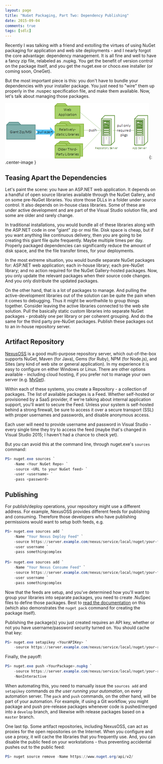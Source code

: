 ```yaml
---
layout: page
title: "NuGet Packaging, Part Two: Dependency Publishing"
date: 2015-09-04
comments: true
tags: [sdlc]
---
```


Recently I was talking with a friend and extolling the virtues of using NuGet packaging for application and web site deployments - and I nearly forgot the core advantage: dependency management. It is all fine and well to have a fancy zip file, relabeled as .nupkg. You get the benefit of version control on the package itself, and you get the nuget.exe or choco.exe installer (or coming soon, OneGet).

But the most important piece is this: you don't have to bundle your dependencies with your installer package. You just need to "wire" them up properly in the .nuspec specification file, and make them available. Now, let's talk about managing those packages.

![diagram](images/packaging.png){: .center-image }

## Teasing Apart the Dependencies

Let's paint the scene: you have an ASP.NET web application. It depends on a handful of open source libraries available through the NuGet Gallery, and on some pre-NuGet libraries. You store those DLLs in a folder under source control. It also depends on in-house class libraries. Some of these are under active development and are part of the Visual Studio solution file, and some are older and rarely change.

In traditional installations, you would bundle all of these libraries along with the ASP.NET code in one "giant" zip or msi file. Disk space is cheap, but if you want anything like continuous delivery, then you are going to be creating this giant file quite frequently. Maybe multiple times per day. Properly packaged dependencies can significantly reduce the amount of disk space, and the the file transfer times, for your deployments.

In the most extreme situation, you would bundle separate NuGet packages for: ASP.NET web application; each in-house library; each pre-NuGet library; and no action required for the NuGet Gallery-hosted packages. Now, you only update the relevant packages when their source code changes. And you only distribute the updated packages.

On the other hand, that is a lot of packages to manage. And pulling the active-development libraries out of the solution can be quite the pain when it comes to debugging. Thus it might be worthwhile to group things together. Consider leaving the active libraries connected to the web site solution. Pull the basically static custom libraries into separate NuGet packages - probably one per library or per coherent grouping. And do the same for the third party pre-NuGet packages. Publish these packages out to an in-house repository server.

## Artifact Repository

[NexusOSS](http://books.sonatype.com/nexus-book/reference/running.html) is a good multi-purpose repository server, which out-of-the-box supports NuGet, Maven (for Java), Gems (for Ruby), NPM (for Node.js), and Sites (any kind of web site or general application). In my experience it is easy to configure on either Windows or Linux. There are other options available - including cloud hosting, if you prefer not to manage your own server (e.g. [MyGet](https://www.myget.org/)).

Within each of these systems, you create a Repository - a collection of packages. The list of available packages is a Feed. Whether self-hosted or provisioned by a SaaS provider, if we're talking about internal application support, you'll want to secure the Feed. Unless your system is self-hosted behind a strong firewall, be sure to access it over a secure transport (SSL) with proper usernames and passwords, and disable anonymous access.

Each user will need to provide username and password in Visual Studio - every single time they try to access the feed (maybe that's changed in Visual Studio 2015; I haven't had a chance to check yet).

But you can avoid this at the command line, through nuget.exe's `sources` command:

```powershell
PS> nuget.exe sources `
    -Name <Your NuGet Repo> `
    -source <URL to your NuGet feed> `
    -user <username> `
    -pass <password>
```

## Publishing

For publish/deploy operations, your repository might use a different address. For example, NexusOSS provides different feeds for publishing and consuming. Therefore those developers who have publishing permissions would want to setup both feeds, e.g.

```powershell
PS> nuget.exe sources add `
    -Name "Your Nexus Deploy Feed" `
    -source https://server.example.com/nexus/service/local/nuget/your-feed-id/ `
    -user username `
    -pass somethingcomplex

PS> nuget.exe sources add `
    -Name "Your Nexus Consume Feed" `
    -source https://server.example.com/nexus/service/local/nuget/your-feed-id/ `
    -user username `
    -pass somethingcomplex
```

Now that the feeds are setup, and you've determined how you'll want to group your libraries into separate packages, you need to create .NuSpec files to define those packages. Best to [read the documentation](https://docs.nuget.org/create/creating-and-publishing-a-package) on this (which also demonstrates the `nuget pack` command for creating the package itself).

Publishing the package(s) you just created requires an API key, whether or not you have username/password security turned on. You should cache that key:

```powershell
PS> nuget.exe setapikey <YourAPIKey> `
    -source https://server.example.com/nexus/service/local/nuget/your-repository-id/
```

Finally, the payoff:

```powershell
PS> nuget.exe push <YourPackage>.nupkg `
    -source https://server.example.com/nexus/service/local/nuget/your-repository-id/ `
    -NonInteractive
```

When automating this, you need to manually issue the `sources add` and `setapikey` commands _as the user running your automation_, on every automation server. The `pack` and `push` commands, on the other hand, will be part of your automation. For example, if using a Git workflow, you might package and push pre-release packages whenever code is pushed/merged into a `develop` branch, and likewise with release packages based on a `master` branch.

One last tip. Some artifact repositories, including NexusOSS, can act as proxies for the open repositories on the Internet. When you configure and use a proxy, it will cache the libraries that you frequently use. And, you can disable the public feed on your workstations - thus preventing accidental pushes out to the public feed:

```powershell
PS> nuget source remove -Name https://www.nuget.org/api/v2/
```
